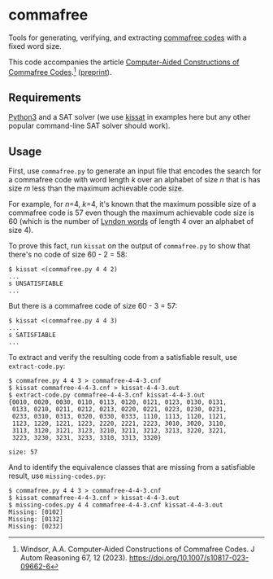 # commafree

Tools for generating, verifying, and extracting [commafree codes](https://en.wikipedia.org/wiki/Comma-free_code) with a fixed word size.

This code accompanies the article [Computer-Aided Constructions of Commafree Codes](https://link.springer.com/article/10.1007/s10817-023-09662-6).[^1] ([preprint](commafree.pdf)).

## Requirements

[Python3](https://www.python.org/downloads/) and a SAT solver (we use [kissat](https://github.com/arminbiere/kissat) in examples here but any other popular command-line SAT solver should work).

## Usage

First, use `commafree.py` to generate an input file that encodes the search
for a commafree code with word length _k_ over an alphabet of size _n_ that
is has size _m_ less than the maximum achievable code size.

For example, for _n_=4, _k_=4, it's known that the maximum possible size of
a commafree code is 57 even though the maximum achievable code
size is 60 (which is the number of [Lyndon words](https://en.wikipedia.org/wiki/Lyndon_word)
of length 4 over an alphabet of size 4).

To prove this fact, run `kissat` on the output of `commafree.py` to show
that there's no code of size 60 - 2 = 58:

```
$ kissat <(commafree.py 4 4 2)
...
s UNSATISFIABLE
...
```

But there is a commafree code of size 60 - 3 = 57:

```
$ kissat <(commafree.py 4 4 3)
...
s SATISFIABLE
...
```

To extract and verify the resulting code from a satisfiable result, use `extract-code.py`:

```
$ commafree.py 4 4 3 > commafree-4-4-3.cnf
$ kissat commafree-4-4-3.cnf > kissat-4-4-3.out
$ extract-code.py commafree-4-4-3.cnf kissat-4-4-3.out
{0010, 0020, 0030, 0110, 0113, 0120, 0121, 0123, 0130, 0131,
 0133, 0210, 0211, 0212, 0213, 0220, 0221, 0223, 0230, 0231,
 0233, 0310, 0313, 0320, 0330, 0333, 1110, 1113, 1120, 1121,
 1123, 1220, 1221, 1223, 2220, 2221, 2223, 3010, 3020, 3110,
 3113, 3120, 3121, 3123, 3210, 3211, 3212, 3213, 3220, 3221,
 3223, 3230, 3231, 3233, 3310, 3313, 3320}

size: 57
```

[^1]: Windsor, A.A. Computer-Aided Constructions of Commafree Codes. J Autom Reasoning 67, 12 (2023). https://doi.org/10.1007/s10817-023-09662-6


And to identify the equivalence classes that are missing from a satisfiable result, use `missing-codes.py`:

```
$ commafree.py 4 4 3 > commafree-4-4-3.cnf
$ kissat commafree-4-4-3.cnf > kissat-4-4-3.out
$ missing-codes.py 4 4 commafree-4-4-3.cnf kissat-4-4-3.out
Missing: [0102]
Missing: [0132]
Missing: [0232]
```
